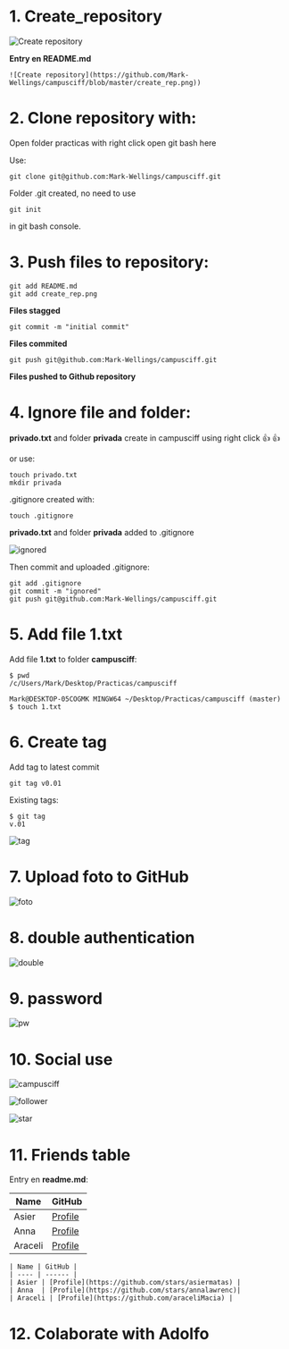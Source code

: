 # 1. Create_repository


![Create repository](https://github.com/Mark-Wellings/campusciff/blob/master/create_rep.png)


**Entry en README.md**


    ![Create repository](https://github.com/Mark-Wellings/campusciff/blob/master/create_rep.png))



# 2. Clone repository with: 

Open folder practicas with right click open git bash here


Use: 

    git clone git@github.com:Mark-Wellings/campusciff.git


Folder .git created, no need to use


    git init


in git bash console.




# 3. Push files to repository:


    git add README.md
    git add create_rep.png


**Files stagged**
    

    git commit -m "initial commit"


**Files commited**


    git push git@github.com:Mark-Wellings/campusciff.git
    
    
   **Files pushed to Github repository**


# 4. Ignore file and folder:

**privado.txt** and folder **privada** create in campusciff using right click :+1: :+1:

or use:


    touch privado.txt
    mkdir privada

.gitignore created with:

    touch .gitignore

 **privado.txt** and folder **privada** added to .gitignore
 
 ![ignored](https://github.com/Mark-Wellings/campusciff/blob/master/ignored.jpg)
 
Then commit and uploaded .gitignore:

    git add .gitignore
    git commit -m "ignored"
    git push git@github.com:Mark-Wellings/campusciff.git

# 5. Add file 1.txt


Add file **1.txt** to folder **campusciff**:


    $ pwd
    /c/Users/Mark/Desktop/Practicas/campusciff

    Mark@DESKTOP-05COGMK MINGW64 ~/Desktop/Practicas/campusciff (master)
    $ touch 1.txt

# 6. Create tag

Add tag to latest commit

    git tag v0.01

Existing tags:

    $ git tag
    v.01

![tag](https://github.com/Mark-Wellings/campusciff/blob/master/tag.jpg)
# 7. Upload foto to GitHub



![foto](https://github.com/Mark-Wellings/campusciff/blob/master/foto.jpg)
# 8. double authentication



![double](https://github.com/Mark-Wellings/campusciff/blob/master/doubleauth.jpg)
# 9. password



![pw](https://github.com/Mark-Wellings/campusciff/blob/master/pw.jpg)
# 10. Social use 



![campusciff](https://github.com/Mark-Wellings/campusciff/blob/master/campusciff.jpg)

![follower](https://github.com/Mark-Wellings/campusciff/blob/master/follower.jpg)

![star](https://github.com/Mark-Wellings/campusciff/blob/master/star.jpg)

# 11. Friends table



Entry en **readme.md**:

| Name | GitHub |
| ---- | ------ |
| Asier | [Profile](https://github.com/stars/asiermatas) |
| Anna  | [Profile](https://github.com/stars/annalawrenc)| 
| Araceli | [Profile](https://github.com/araceliMacia) |

    | Name | GitHub |
    | ---- | ------ |
    | Asier | [Profile](https://github.com/stars/asiermatas) |
    | Anna  | [Profile](https://github.com/stars/annalawrenc)|
    | Araceli | [Profile](https://github.com/araceliMacia) |

# 12. Colaborate with Adolfo 










    



    





     
  









     
  








     
  







